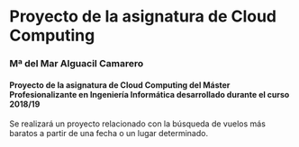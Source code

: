 # Proyecto de la asignatura de Cloud Computing
### Mª del Mar Alguacil Camarero

#### Proyecto de la asignatura de Cloud Computing del Máster Profesionalizante en Ingeniería Informática desarrollado durante el curso 2018/19

Se realizará un proyecto relacionado con la búsqueda de vuelos más baratos a partir de una fecha o un lugar determinado.
